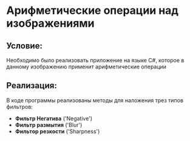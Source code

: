 # Арифметические операции над изображениями

## Условие:
Необходимо было реализовать приложение на языке C#, которое в данному изображению применит арифметические операции

## Реализация:
В коде программы реализованы методы для наложения трез типов фильтров:
- **Фильтр Негатива** ('Negative')
- **Фильтр размытия** ('Blur')
- **Фильтор резкости** ('Sharpness')
